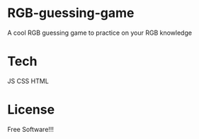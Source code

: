 # RGB-guessing-game
 A cool RGB guessing game to practice on your RGB knowledge
 
 # Tech
  JS
  CSS
  HTML
  
  # License
  Free Software!!!
  
